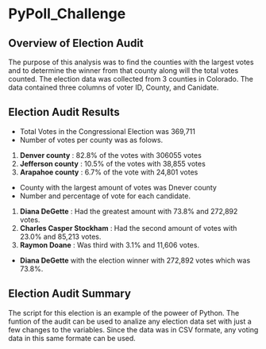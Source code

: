 # PyPoll_Challenge

## Overview of Election Audit

The purpose of this analysis was to find the counties with the largest votes and to determine 
the winner from that county along will the total votes counted.   The election data was
collected from 3 counties in Colorado.  The data contained three columns of voter ID, County, 
and Canidate.

## Election Audit Results

- Total Votes in the Congressional Election was 369,711
- Number of votes per county was as folows.
 1. **Denver county** : 82.8% of the votes with 306055 votes
 2. **Jefferson county** : 10.5% of the votes with 38,855 votes
 3. **Arapahoe county**  : 6.7% of the vote with 24,801 votes
- County with the largest amount of votes was Dnever county
- Number and percentage of vote for each candidate.
 1. **Diana DeGette** : Had the greatest amount with 73.8% and 272,892 votes.
 2. **Charles Casper Stockham** : Had the second amount of votes with 23.0% and 85,213 votes.
 3. **Raymon Doane** : Was third with 3.1% and 11,606 votes.
-  **Diana DeGette** with the election winner with 272,892 votes which was 73.8%.

## Election Audit Summary  

The script for this election is an example of the poweer of Python.   The funtion of the audit 
can be used to analize any election data set with just a few changes to the variables.   Since the
data was in CSV formate, any voting data in this same formate can be used.   
